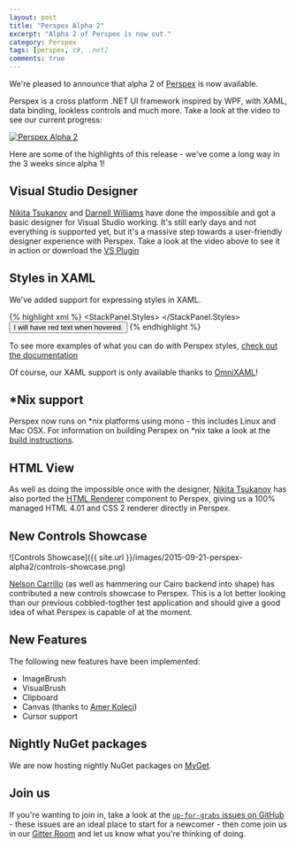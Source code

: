 ```yaml
---
layout: post
title: "Perspex Alpha 2"
excerpt: "Alpha 2 of Perspex is now out."
category: Perspex
tags: [perspex, c#, .net]
comments: true
---
```


We're pleased to announce that alpha 2 of
[Perspex](https://github.com/grokys/Perspex/) is now available.

Perspex is a cross platform .NET UI framework inspired by WPF, with XAML, data
binding, lookless controls and much more. Take a look at the video to see our
current progress:

[![Perspex Alpha 2](http://i.imgur.com/gYqwl0o.png)](https://www.youtube.com/watch?v=c_AB_XSILp0 "Perspex Alpha 2")

Here are some of the highlights of this release - we've come a long way in the
3 weeks since alpha 1!

## Visual Studio Designer

[Nikita Tsukanov](https://github.com/kekekeks) and [Darnell Williams](https://github.com/ImaBrokeDude) have done the impossible and
got a basic designer for Visual Studio working. It's still early days and not
everything is supported yet, but it's a massive step towards a user-friendly
designer experience with Perspex. Take a look at the video above to see it in
action or download the [VS Plugin](https://visualstudiogallery.msdn.microsoft.com/a4542e8a-b56c-4295-8df1-7e220178b873)

## Styles in XAML

We've added support for expressing styles in XAML.

{% highlight xml %}
<StackPanel>
  <StackPanel.Styles>
    <Style Selector="Button:pointerover">
      <Setter Property="Button.Foreground" Value="Red"/>
    </Style>
  </StackPanel.Styles>
  <Button>I will have red text when hovered.</Button>
</StackPanel>
{% endhighlight %}

To see more examples of what you can do with Perspex styles, [check out the documentation](https://github.com/Perspex/Perspex/blob/master/docs/styles.md)

Of course, our XAML support is only available thanks to [OmniXAML](https://github.com/superjmn/omnixaml)!

## \*Nix support

Perspex now runs on \*nix platforms using mono - this includes Linux and Mac
OSX. For information on building Perspex on \*nix take a look at the [build
instructions](https://github.com/Perspex/Perspex/blob/master/docs/build.md).

## HTML View

As well as doing the impossible once with the designer, [Nikita Tsukanov](https://github.com/kekekeks) has also ported the [HTML Renderer](https://htmlrenderer.codeplex.com/) component to Perspex, giving us a
100% managed HTML 4.01 and CSS 2 renderer directly in Perspex.

## New Controls Showcase

![Controls Showcase]({{ site.url }}/images/2015-09-21-perspex-alpha2/controls-showcase.png)

[Nelson Carrillo](https://github.com/ncarrillo) (as well as hammering our Cairo
backend into shape) has contributed a new controls showcase to Perspex. This
is a lot better looking than our previous cobbled-togther test application and
should give a good idea of what Perspex is capable of at the moment.

## New Features

The following new features have been implemented:

- ImageBrush
- VisualBrush
- Clipboard
- Canvas (thanks to [Amer Koleci](https://github.com/amerkoleci))
- Cursor support

## Nightly NuGet packages

We are now hosting nightly NuGet packages on [MyGet](https://www.myget.org/F/perspex-nightly/api/v2/Packages).

## Join us

If you're wanting to join in, take a look at the [`up-for-grabs` issues on
GitHub](https://github.com/Perspex/Perspex/labels/up-for-grabs) - these issues
are an ideal place to start for a newcomer - then come join us in our [Gitter Room](https://gitter.im/Perspex/Perspex)
and let us know what you're thinking of doing.
